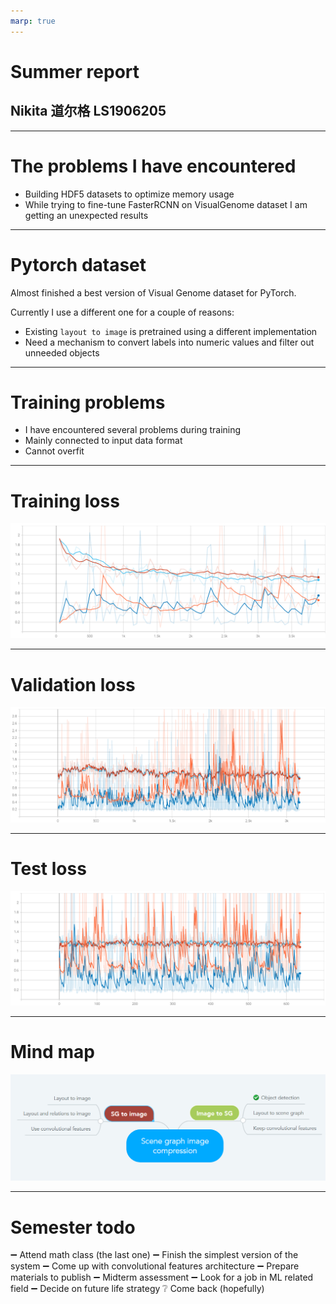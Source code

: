 ```yaml
---
marp: true
---
```


<style>
div.twocols {
  margin-top: 35px;
  column-count: 2;
}
div.twocols p:first-child,
div.twocols h1:first-child,
div.twocols h2:first-child,
div.twocols ul:first-child,
div.twocols ul li:first-child,
div.twocols ul li p:first-child {
  margin-top: 0 !important;
}
div.twocols p.break {
  break-before: column;
  margin-top: 0;
}
</style>

# Summer report
## Nikita 道尔格 LS1906205

---

# The problems I have encountered

 - Building HDF5 datasets to optimize memory usage
 - While trying to fine-tune FasterRCNN on VisualGenome dataset I am getting an unexpected results

---

# Pytorch dataset

Almost finished a best version of Visual Genome dataset for PyTorch.

Currently I use a different one for a couple of reasons:

- Existing `layout to image` is pretrained using a different implementation
- Need a mechanism to convert labels into numeric values and filter out unneeded objects

---

# Training problems

 - I have encountered several problems during training
 - Mainly connected to input data format
 - Cannot overfit

---

# Training loss

![](train-loss.png)

---

# Validation loss

![](val-loss.png)

---

# Test loss

![](test-loss.png)

---

# Mind map

![](mind-map.png)

---

# Semester todo

➖ Attend math class (the last one)
➖ Finish the simplest version of the system
➖ Come up with convolutional features architecture
➖ Prepare materials to publish
➖ Midterm assessment
➖ Look for a job in ML related field
➖ Decide on future life strategy
❔ Come back (hopefully)
